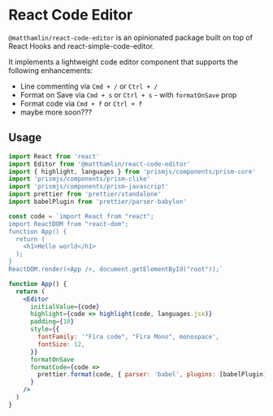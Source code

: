 # React Code Editor

`@matthamlin/react-code-editor` is an opinionated package built on top of React Hooks and react-simple-code-editor.

It implements a lightweight code editor component that supports the following enhancements:

- Line commenting via `Cmd + /` or `Ctrl + /`
- Format on Save via `Cmd + s` or `Ctrl + s` - with `formatOnSave` prop
- Format code via `Cmd + f` or `Ctrl + f`
- maybe more soon???

## Usage

```jsx
import React from 'react'
import Editor from '@matthamlin/react-code-editor'
import { highlight, languages } from 'prismjs/components/prism-core'
import 'prismjs/components/prism-clike'
import 'prismjs/components/prism-javascript'
import prettier from 'prettier/standalone'
import babelPlugin from 'prettier/parser-babylon'

const code = `import React from "react";
import ReactDOM from "react-dom";
function App() {
  return (
    <h1>Hello world</h1>
  );
}
ReactDOM.render(<App />, document.getElementById("root"));`

function App() {
  return (
    <Editor
      initialValue={code}
      highlight={code => highlight(code, languages.jsx)}
      padding={10}
      style={{
        fontFamily: '"Fira code", "Fira Mono", monospace',
        fontSize: 12,
      }}
      formatOnSave
      formatCode={code =>
        prettier.format(code, { parser: 'babel', plugins: [babelPlugin] })
      }
    />
  )
}
```
